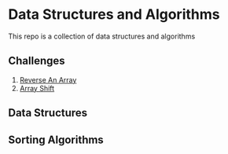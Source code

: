 # Data Structures and Algorithms

This repo is a collection of data structures and algorithms

## Challenges
1. [Reverse An Array](Challenges/ReverseArray.md)
2. [Array Shift](Challenges/ArrayShift.md)

## Data Structures

## Sorting Algorithms

